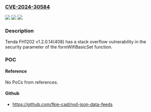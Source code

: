 ### [CVE-2024-30584](https://cve.mitre.org/cgi-bin/cvename.cgi?name=CVE-2024-30584)
![](https://img.shields.io/static/v1?label=Product&message=n%2Fa&color=blue)
![](https://img.shields.io/static/v1?label=Version&message=n%2Fa&color=blue)
![](https://img.shields.io/static/v1?label=Vulnerability&message=n%2Fa&color=brighgreen)

### Description

Tenda FH1202 v1.2.0.14(408) has a stack overflow vulnerability in the security parameter of the formWifiBasicSet function.

### POC

#### Reference
No PoCs from references.

#### Github
- https://github.com/fkie-cad/nvd-json-data-feeds

